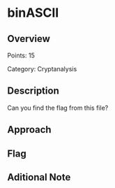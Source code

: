 # binASCII
## Overview 
Points: 15

Category: Cryptanalysis
## Description
Can you find the flag from this file?
## Approach
    
## Flag

## Aditional Note

